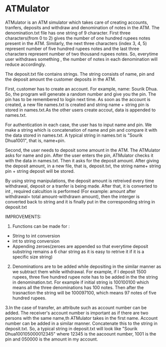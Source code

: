 # ATMulator

ATMulator is an ATM simulator which takes care of creating accounts, tranfers, deposits and withdraw and denomination of notes in the ATM. 
The denomination.txt file has one string of 9 character. First three characters(from 0 to 2) gives the number of one hundred rupees notes present in the ATM. Similarly, the next three characters (index 3, 4, 5) 
represent number of five hundred rupees notes and the last three characters represent number of two thousand rupees notes. So, everytime user withdraws something , the number of notes in each denomination will reduce accordingly. 

The deposit.txt file contains strings. The string consists of name, pin and the deposit amount the customer deposits in the ATM.

First,  customer has to create an account. For example, name: Sourik Dhua. So, the program will generate a random number and give you the pin. The pin has to be remembered to login next time. 
As soon as the account is created, a new file names.txt is created and string name + string pin is stored in names.txt.As the other users create accout, data is appended to names.txt. 

For authentication in each case, the user has to input name and pin. We make a string which is concatenation of name and pin and compare it with the data stored in names.txt.
A typical string in names.txt is "Sourik Dhua1001", that is, name+pin. 

Second, the user needs to deposit some amount in the ATM. The ATMulator asks for name and pin. After the user enters the pin, ATMulator checks it with the data in names.txt. Then it asks for the deposit amount. 
After giving the deposit amount, in a new file, that is, deposit.txt, the string name+ string pin + string deposit will be stored.

By using string manipulations, the deposit amount is retreived every time withdrawal, deposit or a tranfer is being made. After that, it is converted to int , required calcultion is performed (For example: amount after withdrawal= total amount-withdrawn amount), 
then the interger is converted back to string and it is finally put in the corresponding string in deposit.txt

IMPROVEMENTS: 

1. Functions can be made for : 
* String to int conversion
* int to string conversion
* Appending zeroes(zeroes are appended so that everytime deposit substring remains a 6 char string as it is easy to retrive it if it is a specific size string)

2. Denominations are to be added while depositing in the similar manner as we subtract them while withdrawal. For example, if I deposit 1500 rupees, three five hundred rupee note has to be added in the the string in denomination.txt. For example if initial string is 100100100 which means all the three denominations has 100 notes. 
Then after the trasnaction the string will be 100097100, which means 97 notes of five hundred rupees. 

3.In the case of transfer, an attribute such as account number can be added. The receiver's account number is important as if there are two persons with the same name,th ATMulator takes in the first name. 
Account number can be added in a similar manner. Concatenate this to the string in deposit.txt. So, a typical string in deposit.txt will look like "Sourik Dhua100105000012345" where 12345 is the aacoount number, 1001 is the pin and 050000 is the amount in my account. 






